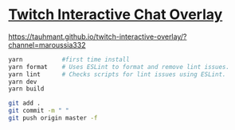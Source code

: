 # [Twitch Interactive Chat Overlay](https://example.com/)

https://tauhmant.github.io/twitch-interactive-overlay/?channel=maroussia332

```sh
yarn           #first time install
yarn format    # Uses ESLint to format and remove lint issues.
yarn lint      # Checks scripts for lint issues using ESLint.
yarn dev
yarn build
```
```sh
git add .
git commit -m " "
git push origin master -f
```
